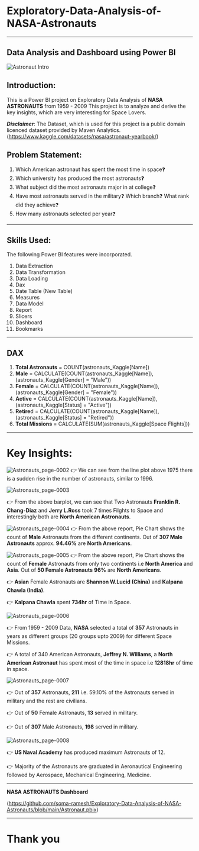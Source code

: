 # **Exploratory-Data-Analysis-of-NASA-Astronauts**
----------
**Data Analysis and Dashboard using Power BI**
----------
![Astronaut Intro](https://github.com/soma-ramesh/Exploratory-Data-Analysis-of-NASA-Astronauts/assets/143477687/9a063227-461b-46b2-a68c-ea35037952a8)

## Introduction:
This is a Power BI project on Exploratory Data Analysis of **NASA ASTRONAUTS** from 1959 - 2009 
This project is to analyze and derive the key insights, which are very interesting for Space Lovers.

**_Disclaimer_**: The Dataset, which is used for this project is a public domain licenced dataset provided by Maven Analytics.
(https://www.kaggle.com/datasets/nasa/astronaut-yearbook/)

## Problem Statement:
1. Which American astronaut has spent the most time in space❓
2. Which university has produced the most astronauts❓
3. What subject did the most astronauts major in at college❓
4. Have most astronauts served in the military❓ Which branch❓ What rank did they achieve❓
5. How many astronauts selected per year❓

-----

## Skills Used:
The following Power BI features were incorporated.
1. Data Extraction
2. Data Transformation
3. Data Loading
4. Dax
5. Date Table (New Table)
6. Measures
7. Data Model
8. Report
9. Slicers
10. Dashboard
11. Bookmarks

---

## DAX 

1. **Total Astronauts** = COUNT(astronauts_Kaggle[Name])
2. **Male** = CALCULATE(COUNT(astronauts_Kaggle[Name]), (astronauts_Kaggle[Gender] = "Male"))
3. **Female** = CALCULATE(COUNT(astronauts_Kaggle[Name]), (astronauts_Kaggle[Gender] = "Female"))
4. **Active** = CALCULATE(COUNT(astronauts_Kaggle[Name]),(astronauts_Kaggle[Status] = "Active"))
5. **Retire**d = CALCULATE(COUNT(astronauts_Kaggle[Name]),(astronauts_Kaggle[Status] = "Retired"))
6. **Total Missions** = CALCULATE(SUM(astronauts_Kaggle[Space Flights]))
----



# Key Insights:

![Astronauts_page-0002](https://github.com/soma-ramesh/Exploratory-Data-Analysis-of-NASA-Astronauts/assets/143477687/2bfad1b2-47af-4529-b91a-4a9e9538e412)
👉 We can see from the line plot above 1975 there is a sudden rise in the number of astronauts, similar to 1996.






![Astronauts_page-0003](https://github.com/soma-ramesh/Exploratory-Data-Analysis-of-NASA-Astronauts/assets/143477687/e7ac5aac-730b-49d6-b413-d73afc5182ff)

👉 From the above barplot, we can see that Two Astronauts **Franklin R. Chang-Diaz** and **Jerry L.Ross** took 7 times Filghts to Space and interestingly both are **North American Astronauts**.





![Astronauts_page-0004](https://github.com/soma-ramesh/Exploratory-Data-Analysis-of-NASA-Astronauts/assets/143477687/e3b429e6-0ba6-4287-9f60-0eb10ea14b44)
👉 From the above report, Pie Chart shows the count of **Male** Astronauts from the different continents. Out of **307 Male Astronauts** approx. **94.46%** are **North Americans**.






![Astronauts_page-0005](https://github.com/soma-ramesh/Exploratory-Data-Analysis-of-NASA-Astronauts/assets/143477687/250a85a4-1436-46f5-8ce1-ee528550a2d4)
👉 From the above report, Pie Chart shows the count of **Female** Astronauts from only two continents i.e **North America** and **Asia**. Out of **50 Female Astronauts**  **96%** are **North Americans**.


👉 **Asian** Female Astronauts are **Shannon W.Lucid (China)** and **Kalpana Chawla (India)**.


👉 **Kalpana Chawla** spent **734hr** of Time in Space.






![Astronauts_page-0006](https://github.com/soma-ramesh/Exploratory-Data-Analysis-of-NASA-Astronauts/assets/143477687/54b0bbc7-6401-44d3-8fd8-e225940271fa)

👉 From 1959 - 2009 Data, **NASA** selected a total of **357** Astronauts in years as different groups (20 groups upto 2009) for different Space Missions.


👉 A total of  340  American Astronauts, **Jeffrey N. Williams**, a **North American Astronaut** has spent most of the time in space i.e **12818hr** of time in space.







![Astronauts_page-0007](https://github.com/soma-ramesh/Exploratory-Data-Analysis-of-NASA-Astronauts/assets/143477687/3eb017f8-353c-4d38-a204-667a23a59d74)

👉 Out of  **357**  Astronauts, **211** i.e.  59.10% of the Astronauts served in military and the rest are civilians.

👉  Out of **50** Female Astronauts, **13** served in military.

👉  Out of **307** Male Astronauts, **198** served in military.








![Astronauts_page-0008](https://github.com/soma-ramesh/Exploratory-Data-Analysis-of-NASA-Astronauts/assets/143477687/a7c9c23f-f12c-4065-8b68-4c70dc97b2dc)

👉 **US Naval Academy** has produced maximum Astronauts of 12.

👉  Majority of the Astronauts are graduated in  Aeronautical Engineering followed  by Aerospace, Mechanical Engineering, Medicine.



-----


**NASA ASTRONAUTS Dashboard**

(https://github.com/soma-ramesh/Exploratory-Data-Analysis-of-NASA-Astronauts/blob/main/Astronaut.pbix)

-----


# Thank you

